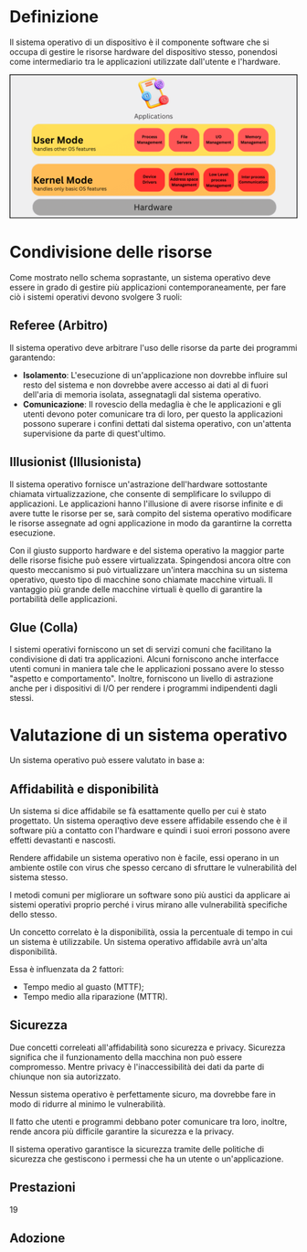 # Definizione

Il sistema operativo di un dispositivo è il componente software che si occupa di gestire le risorse hardware del
dispositivo stesso, ponendosi come intermediario tra le applicazioni utilizzate dall'utente e l'hardware.

![Schema sistema operativo](./img/operating_system_architecture.png)

# Condivisione delle risorse

Come mostrato nello schema soprastante, un sistema operativo deve essere in grado di gestire più applicazioni
contemporaneamente, per fare ciò i sistemi operativi devono svolgere 3 ruoli:

## Referee (Arbitro)

Il sistema operativo deve arbitrare l'uso delle risorse da parte dei programmi garantendo:

-   **Isolamento**: L'esecuzione di un'applicazione non dovrebbe influire sul resto del sistema e non dovrebbe avere
    accesso ai dati al di fuori dell'aria di memoria isolata, assegnatagli dal sistema operativo.
-   **Comunicazione**: Il rovescio della medaglia è che le applicazioni e gli utenti devono poter comunicare tra di
    loro, per questo la applicazioni possono superare i confini dettati dal sistema operativo, con un'attenta
    supervisione da parte di quest'ultimo.

## Illusionist (Illusionista)

Il sistema operativo fornisce un'astrazione dell'hardware sottostante chiamata virtualizzazione, che consente di
semplificare lo sviluppo di applicazioni. Le applicazioni hanno l'illusione di avere risorse infinite e di avere tutte
le risorse per se, sarà compito del sistema operativo modificare le risorse assegnate ad ogni applicazione in modo da
garantirne la corretta esecuzione.

Con il giusto supporto hardware e del sistema operativo la maggior parte delle risorse fisiche può essere virtualizzata.
Spingendosi ancora oltre con questo meccanismo si può virtualizzare un'intera macchina su un sistema operativo, questo
tipo di macchine sono chiamate macchine virtuali. Il vantaggio più grande delle macchine virtuali è quello di garantire
la portabilità delle applicazioni.

## Glue (Colla)

I sistemi operativi forniscono un set di servizi comuni che facilitano la condivisione di dati tra applicazioni. Alcuni
forniscono anche interfacce utenti comuni in maniera tale che le applicazioni possano avere lo stesso "aspetto e
comportamento". Inoltre, forniscono un livello di astrazione anche per i dispositivi di I/O per rendere i programmi
indipendenti dagli stessi.

# Valutazione di un sistema operativo

Un sistema operativo può essere valutato in base a:

## Affidabilità e disponibilità

Un sistema si dice affidabile se fà esattamente quello per cui è stato progettato. Un sistema operaqtivo deve essere
affidabile essendo che è il software più a contatto con l'hardware e quindi i suoi errori possono avere effetti
devastanti e nascosti.

Rendere affidabile un sistema operativo non è facile, essi operano in un ambiente ostile con virus che spesso cercano di
sfruttare le vulnerabilità del sistema stesso.

I metodi comuni per migliorare un software sono più austici da applicare ai sistemi operativi proprio perché i virus
mirano alle vulnerabilità specifiche dello stesso.

Un concetto correlato è la disponibilità, ossia la percentuale di tempo in cui un sistema è utilizzabile. Un sistema
operativo affidabile avrà un'alta disponibilità.

Essa è influenzata da 2 fattori:

-   Tempo medio al guasto (MTTF);
-   Tempo medio alla riparazione (MTTR).

## Sicurezza

Due concetti correleati all'affidabilità sono sicurezza e privacy. Sicurezza significa che il funzionamento della
macchina non può essere compromesso. Mentre privacy è l'inaccessibilità dei dati da parte di chiunque non sia
autorizzato.

Nessun sistema operativo è perfettamente sicuro, ma dovrebbe fare in modo di ridurre al minimo le vulnerabilità.

Il fatto che utenti e programmi debbano poter comunicare tra loro, inoltre, rende ancora più difficile garantire la
sicurezza e la privacy.

Il sistema operativo garantisce la sicurezza tramite delle politiche di sicurezza che gestiscono i permessi che ha un
utente o un'applicazione.

## Prestazioni

19

## Adozione
